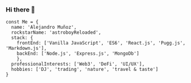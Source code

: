 ### Hi there 👋

```
const Me = {
  name: 'Alejandro Muñoz',
  rockstarName: 'astroboyReloaded',
  stack: {
    frontEnd: ['Vanilla JavaScript', 'ES6', 'React.js', 'Pugg.js', 'Markdown.js'],
    backEnd: ['Node.js', 'Express.js', 'MongoDb']
    },
  professionalInterests: ['Web3', 'DeFi', 'UI/UX'],
  hobbies: ['DJ', 'trading', 'nature', 'travel & taste']
}
```

<!--
**astroboyReloaded/astroboyReloaded** is a ✨ _special_ ✨ repository because its `README.md` (this file) appears on your GitHub profile.

Here are some ideas to get you started:

- 🔭 I’m currently working on ...
- 🌱 I’m currently learning ...
- 👯 I’m looking to collaborate on ...
- 🤔 I’m looking for help with ...
- 💬 Ask me about ...
- 📫 How to reach me: ...
- 😄 Pronouns: ...
- ⚡ Fun fact: ...
-->
